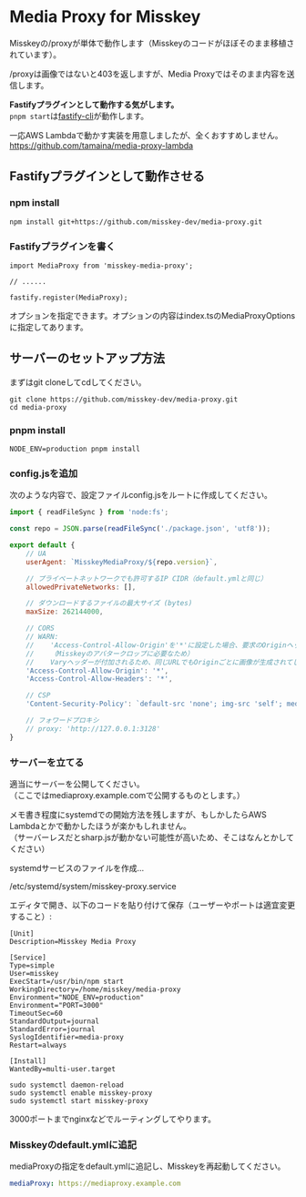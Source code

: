 # Media Proxy for Misskey

Misskeyの/proxyが単体で動作します（Misskeyのコードがほぼそのまま移植されています）。

/proxyは画像ではないと403を返しますが、Media Proxyではそのまま内容を送信します。

**Fastifyプラグインとして動作する気がします。**  
`pnpm start`は[fastify-cli](https://github.com/fastify/fastify-cli)が動作します。

一応AWS Lambdaで動かす実装を用意しましたが、全くおすすめしません。
https://github.com/tamaina/media-proxy-lambda

## Fastifyプラグインとして動作させる
### npm install

```
npm install git+https://github.com/misskey-dev/media-proxy.git
```

### Fastifyプラグインを書く
```
import MediaProxy from 'misskey-media-proxy';

// ......

fastify.register(MediaProxy);
```

オプションを指定できます。オプションの内容はindex.tsのMediaProxyOptionsに指定してあります。

## サーバーのセットアップ方法
まずはgit cloneしてcdしてください。

```
git clone https://github.com/misskey-dev/media-proxy.git
cd media-proxy
```

### pnpm install
```
NODE_ENV=production pnpm install
```

### config.jsを追加

次のような内容で、設定ファイルconfig.jsをルートに作成してください。

```js
import { readFileSync } from 'node:fs';

const repo = JSON.parse(readFileSync('./package.json', 'utf8'));

export default {
    // UA
    userAgent: `MisskeyMediaProxy/${repo.version}`,

    // プライベートネットワークでも許可するIP CIDR（default.ymlと同じ）
    allowedPrivateNetworks: [],

    // ダウンロードするファイルの最大サイズ (bytes)
    maxSize: 262144000,

    // CORS
    // WARN:
    //    'Access-Control-Allow-Origin'を'*'に設定した場合、要求のOriginヘッダーを応答します。
    //    （Misskeyのアバタークロップに必要なため）
    //    Varyヘッダーが付加されるため、同じURLでもOriginごとに画像が生成されてしまうはずです。
    'Access-Control-Allow-Origin': '*',
    'Access-Control-Allow-Headers': '*',

    // CSP
    'Content-Security-Policy': `default-src 'none'; img-src 'self'; media-src 'self'; style-src 'unsafe-inline'`,

    // フォワードプロキシ
    // proxy: 'http://127.0.0.1:3128'
}
```

### サーバーを立てる
適当にサーバーを公開してください。  
（ここではmediaproxy.example.comで公開するものとします。）

メモ書き程度にsystemdでの開始方法を残しますが、もしかしたらAWS Lambdaとかで動かしたほうが楽かもしれません。  
（サーバーレスだとsharp.jsが動かない可能性が高いため、そこはなんとかしてください）

systemdサービスのファイルを作成…

/etc/systemd/system/misskey-proxy.service

エディタで開き、以下のコードを貼り付けて保存（ユーザーやポートは適宜変更すること）:

```systemd
[Unit]
Description=Misskey Media Proxy

[Service]
Type=simple
User=misskey
ExecStart=/usr/bin/npm start
WorkingDirectory=/home/misskey/media-proxy
Environment="NODE_ENV=production"
Environment="PORT=3000"
TimeoutSec=60
StandardOutput=journal
StandardError=journal
SyslogIdentifier=media-proxy
Restart=always

[Install]
WantedBy=multi-user.target
```

```
sudo systemctl daemon-reload
sudo systemctl enable misskey-proxy
sudo systemctl start misskey-proxy
```

3000ポートまでnginxなどでルーティングしてやります。

### Misskeyのdefault.ymlに追記

mediaProxyの指定をdefault.ymlに追記し、Misskeyを再起動してください。

```yml
mediaProxy: https://mediaproxy.example.com
```

